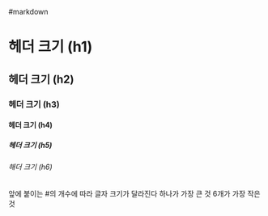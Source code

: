 #markdown
# 헤더 크기 (h1) 
## 헤더 크기 (h2) 
### 헤더 크기 (h3) 
#### 헤더 크기 (h4) 
##### 헤더 크기 (h5) 
###### 해더 크기 (h6)
앞에 붙이는 #의 개수에 따라 글자 크기가 달라진다
하나가 가장 큰 것 6개가 가장 작은 것